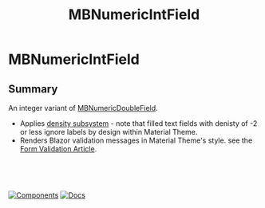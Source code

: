 ﻿---
uid: C.MBNumericIntField
title: MBNumericIntField
---
# MBNumericIntField

## Summary

An integer variant of [MBNumericDoubleField](xref:C.MBNumericDoubleField).

- Applies [density subsystem](xref:A.Density) - note that filled text fields with denisty of -2 or less ignore labels by design within Material Theme.
- Renders Blazor validation messages in Material Theme's style. see the [Form Validation Article](xref:A.FormValidation).

&nbsp;

&nbsp;

[![Components](https://img.shields.io/static/v1?label=Components&message=Plus&color=red)](xref:A.PlusComponents)
[![Docs](https://img.shields.io/static/v1?label=API%20Documentation&message=MBNumericIntField&color=brightgreen)](xref:Material.Blazor.MBNumericIntField)
